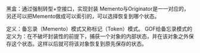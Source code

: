 黑盒：通过强制转型+空接口，实现封装
Memento与Originator是一一对应的，
另还可以把Memento做成可以索引的，可以选择恢复到哪个状态。


定义：备忘录（Memento）模式又称标记（Token）模式。
GOF给备忘录模式的定义为：在不破坏封装性的前提下，捕获一个对象的内部状态，并在该对象之外保存这个状态。这样以后就可将该对象恢复到原先保存的状态。